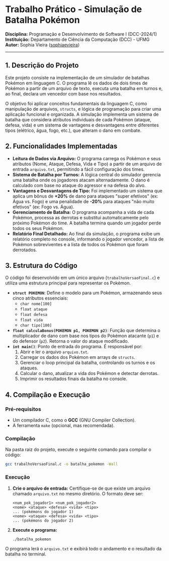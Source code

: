 # Trabalho Prático - Simulação de Batalha Pokémon

**Disciplina:** Programação e Desenvolvimento de Software I (DCC-2024/1)  
**Instituição:** Departamento de Ciência da Computação (DCC) - UFMG  
**Autor:** Sophia Vieira ([sophiaevieira](https://github.com/sophiaevieira))

---

## 1. Descrição do Projeto

Este projeto consiste na implementação de um simulador de batalhas Pokémon em linguagem C. O programa lê os dados de dois times de Pokémon a partir de um arquivo de texto, executa uma batalha em turnos e, ao final, declara um vencedor com base nos resultados.

O objetivo foi aplicar conceitos fundamentais da linguagem C, como manipulação de arquivos, `structs`, e lógica de programação para criar uma aplicação funcional e organizada. A simulação implementa um sistema de batalha que considera atributos individuais de cada Pokémon (ataque, defesa, vida) e um sistema de vantagens e desvantagens entre diferentes tipos (elétrico, água, fogo, etc.), que alteram o dano em combate.

## 2. Funcionalidades Implementadas

* **Leitura de Dados via Arquivo:** O programa carrega os Pokémon e seus atributos (Nome, Ataque, Defesa, Vida e Tipo) a partir de um arquivo de entrada `arquivo.txt`, permitindo a fácil configuração dos times.
* **Sistema de Batalha por Turnos:** A lógica central do simulador gerencia uma batalha onde os jogadores atacam alternadamente. O dano é calculado com base no ataque do agressor e na defesa do alvo.
* **Vantagens e Desvantagens de Tipo:** Foi implementado um sistema que aplica um bônus de **+20%** de dano para ataques "super efetivos" (ex: Água vs. Fogo) e uma penalidade de **-20%** para ataques "não muito efetivos" (ex: Fogo vs. Água).
* **Gerenciamento de Batalha:** O programa acompanha a vida de cada Pokémon, processa as derrotas e substitui automaticamente pelo próximo Pokémon do time. A batalha termina quando um jogador perde todos os seus Pokémon.
* **Relatório Final Detalhado:** Ao final da simulação, o programa exibe um relatório completo no console, informando o jogador vencedor, a lista de Pokémon sobreviventes e a lista de todos os Pokémon que foram derrotados.

## 3. Estrutura do Código

O código foi desenvolvido em um único arquivo (`trabalhoVersaoFinal.c`) e utiliza uma estrutura principal para representar os Pokémon.

* **`struct POKEMON`**: Define o modelo para um Pokémon, armazenando seus cinco atributos essenciais:
    * `char nome[100]`
    * `float ataque`
    * `float defesa`
    * `float vida`
    * `char tipo[100]`
* **`float calculaBonus(POKEMON p1, POKEMON p2)`**: Função que determina o multiplicador de dano com base nos tipos do Pokémon atacante (`p1`) e do defensor (`p2`). Retorna o valor do ataque modificado.
* **`int main()`**: Ponto de entrada do programa. É responsável por:
    1.  Abrir e ler o arquivo `arquivo.txt`.
    2.  Carregar os dados dos Pokémon em arrays de `structs`.
    3.  Gerenciar o loop principal da batalha, controlando os turnos e os ataques.
    4.  Calcular o dano, atualizar a vida dos Pokémon e detectar derrotas.
    5.  Imprimir os resultados finais da batalha no console.

## 4. Compilação e Execução

### Pré-requisitos

* Um compilador C, como o **GCC** (GNU Compiler Collection).
* A ferramenta `make` (opcional, mas recomendada).

### Compilação

Na pasta raiz do projeto, execute o seguinte comando para compilar o código:

```bash
gcc trabalhoVersaoFinal.c -o batalha_pokemon -Wall
```
### Execução

1.  **Crie o arquivo de entrada:** Certifique-se de que existe um arquivo chamado `arquivo.txt` no mesmo diretório. O formato deve ser:

    ```
    <num_pok_jogador1> <num_pok_jogador2>
    <nome> <ataque> <defesa> <vida> <tipo>
    ... (pokémons do jogador 1)
    <nome> <ataque> <defesa> <vida> <tipo>
    ... (pokémons do jogador 2)
    ```

2.  **Execute o programa:**

    ```bash
    ./batalha_pokemon
    ```

O programa lerá o `arquivo.txt` e exibirá todo o andamento e o resultado da batalha no terminal.
